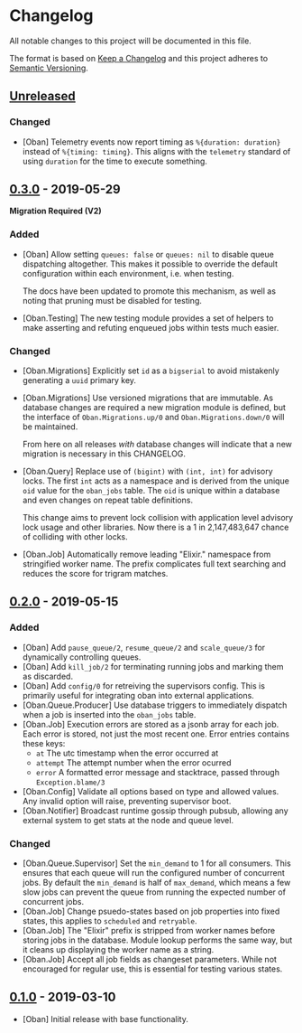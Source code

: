 # Changelog

All notable changes to this project will be documented in this file.

The format is based on [Keep a Changelog](http://keepachangelog.com/en/1.0.0/)
and this project adheres to [Semantic Versioning](http://semver.org/spec/v2.0.0.html).

## [Unreleased]

### Changed

- [Oban] Telemetry events now report timing as `%{duration: duration}` instead
  of `%{timing: timing}`. This aligns with the `telemetry` standard of using
  `duration` for the time to execute something.

## [0.3.0] - 2019-05-29

**Migration Required (V2)**

### Added

- [Oban] Allow setting `queues: false` or `queues: nil` to disable queue
  dispatching altogether. This makes it possible to override the default
  configuration within each environment, i.e. when testing.

  The docs have been updated to promote this mechanism, as well as noting that
  pruning must be disabled for testing.

- [Oban.Testing] The new testing module provides a set of helpers to make
  asserting and refuting enqueued jobs within tests much easier.

### Changed

- [Oban.Migrations] Explicitly set `id` as a `bigserial` to avoid mistakenly
  generating a `uuid` primary key.

- [Oban.Migrations] Use versioned migrations that are immutable. As database
  changes are required a new migration module is defined, but the interface of
  `Oban.Migrations.up/0` and `Oban.Migrations.down/0` will be maintained.

  From here on all releases _with_ database changes will indicate that a new
  migration is necessary in this CHANGELOG.

- [Oban.Query] Replace use of `(bigint)` with `(int, int)` for advisory locks.
  The first `int` acts as a namespace and is derived from the unique `oid` value
  for the `oban_jobs` table. The `oid` is unique within a database and even
  changes on repeat table definitions.

  This change aims to prevent lock collision with application level advisory
  lock usage and other libraries. Now there is a 1 in 2,147,483,647 chance of
  colliding with other locks.

- [Oban.Job] Automatically remove leading "Elixir." namespace from stringified
  worker name. The prefix complicates full text searching and reduces the score
  for trigram matches.

## [0.2.0] - 2019-05-15

### Added

- [Oban] Add `pause_queue/2`, `resume_queue/2` and `scale_queue/3` for
  dynamically controlling queues.
- [Oban] Add `kill_job/2` for terminating running jobs and marking them as
  discarded.
- [Oban] Add `config/0` for retreiving the supervisors config. This is primarily
  useful for integrating oban into external applications.
- [Oban.Queue.Producer] Use database triggers to immediately dispatch when a job
  is inserted into the `oban_jobs` table.
- [Oban.Job] Execution errors are stored as a jsonb array for each job. Each
  error is stored, not just the most recent one. Error entries contains these
  keys:
  - `at` The utc timestamp when the error occurred at
  - `attempt` The attempt number when the error ocurred
  - `error` A formatted error message and stacktrace, passed through
    `Exception.blame/3`
- [Oban.Config] Validate all options based on type and allowed values. Any
  invalid option will raise, preventing supervisor boot.
- [Oban.Notifier] Broadcast runtime gossip through pubsub, allowing any
  external system to get stats at the node and queue level.

### Changed

- [Oban.Queue.Supervisor] Set the `min_demand` to 1 for all consumers. This
  ensures that each queue will run the configured number of concurrent jobs. By
  default the `min_demand` is half of `max_demand`, which means a few slow jobs
  can prevent the queue from running the expected number of concurrent jobs.
- [Oban.Job] Change psuedo-states based on job properties into fixed states,
  this applies to `scheduled` and `retryable`.
- [Oban.Job] The "Elixir" prefix is stripped from worker names before storing
  jobs in the database. Module lookup performs the same way, but it cleans up
  displaying the worker name as a string.
- [Oban.Job] Accept all job fields as changeset parameters. While not
  encouraged for regular use, this is essential for testing various states.

## [0.1.0] - 2019-03-10

- [Oban] Initial release with base functionality.

[Unreleased]: https://github.com/sorentwo/oban/compare/v0.2.0...HEAD
[0.3.0]: https://github.com/sorentwo/oban/compare/v0.2.0...v0.3.0
[0.2.0]: https://github.com/sorentwo/oban/compare/v0.1.0...v0.2.0
[0.1.0]: https://github.com/sorentwo/oban/compare/0ac3cc8...v0.1.0
